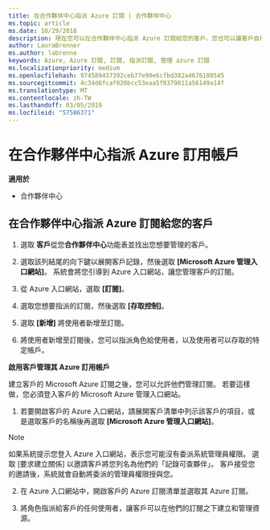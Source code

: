 ```yaml
---
title: 在合作夥伴中心指派 Azure 訂閱 | 合作夥伴中心
ms.topic: article
ms.date: 10/29/2018
description: 現在您可以在合作夥伴中心指派 Azure 訂閱給您的客戶。您也可以讓客戶自行管理訂閱
author: LauraBrenner
ms.author: labrenne
keywords: Azure, Azure 訂閱, 訂閱, 指派訂閱, 管理 azure 訂閱
ms.localizationpriority: medium
ms.openlocfilehash: 974589437392ceb77e90e6cfbd382a4676180545
ms.sourcegitcommit: 4c34d6fcaf020bcc53eaa5f0379011a56149a14f
ms.translationtype: MT
ms.contentlocale: zh-TW
ms.lasthandoff: 03/05/2019
ms.locfileid: "57586371"
---
```

# <a name="assign-azure-subscriptions-in-partner-center"></a>在合作夥伴中心指派 Azure 訂用帳戶

**適用於**

-  合作夥伴中心
 
## <a name="assign-azure-subcriptions-to-your-customers-in-partner-center"></a>在合作夥伴中心指派 Azure 訂閱給您的客戶

1. 選取 **客戶**從您**合作夥伴中心**功能表並找出您想要管理的客戶。

2.  選取該列結尾的向下鍵以展開客戶記錄，然後選取 **\[Microsoft Azure 管理入口網站\]**。 系統會將您引導到 Azure 入口網站，讓您管理客戶的訂閱。 

4. 從 Azure 入口網站，選取 **\[訂閱\]**。

5. 選取您想要指派的訂閱，然後選取 **\[存取控制\]**。

6. 選取 **\[新增\]** 將使用者新增至訂閱。 

7. 將使用者新增至訂閱後，您可以指派角色給使用者，以及使用者可以存取的特定帳戶。 

**啟用客戶管理其 Azure 訂用帳戶**

建立客戶的 Microsoft Azure 訂閱之後，您可以允許他們管理訂閱。 若要這樣做，您必須登入客戶的 Microsoft Azure 管理入口網站。 

1.  若要開啟客戶的 Azure 入口網站，請展開客戶清單中列示該客戶的項目，或是選取客戶的名稱後再選取 **\[Microsoft Azure 管理入口網站\]**。
    
> [!NOTE]  
> 如果系統提示您登入 Azure 入口網站，表示您可能沒有委派系統管理員權限。 選取 \[要求建立關係\] 以邀請客戶將您列名為他們的「記錄可查夥伴」。 客戶接受您的邀請後，系統就會自動將委派的管理員權限授與您。 

2.  在 Azure 入口網站中，開啟客戶的 Azure 訂閱清單並選取其 Azure 訂閱。

3.  將角色指派給客戶的任何使用者，讓客戶可以在他們的訂閱之下建立和管理資源。


